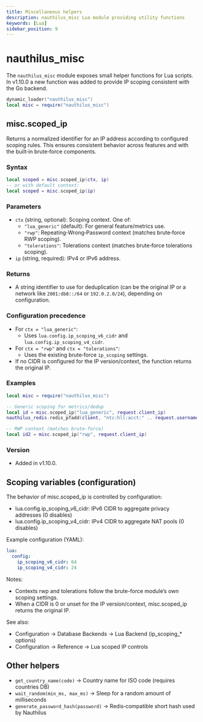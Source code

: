```yaml
---
title: Miscellaneous helpers
description: nauthilus_misc Lua module providing utility functions
keywords: [Lua]
sidebar_position: 9
---
```


# nauthilus_misc

The `nauthilus_misc` module exposes small helper functions for Lua scripts. In v1.10.0 a new function was added to provide IP scoping consistent with the Go backend.

```lua
dynamic_loader("nauthilus_misc")
local misc = require("nauthilus_misc")
```

## misc.scoped_ip

Returns a normalized identifier for an IP address according to configured scoping rules. This ensures consistent behavior across features and with the built‑in brute‑force components.

### Syntax

```lua
local scoped = misc.scoped_ip(ctx, ip)
-- or with default context:
local scoped = misc.scoped_ip(ip)
```

### Parameters

- `ctx` (string, optional): Scoping context. One of:
  - `"lua_generic"` (default): For general feature/metrics use.
  - `"rwp"`: Repeating‑Wrong‑Password context (matches brute‑force RWP scoping).
  - `"tolerations"`: Tolerations context (matches brute‑force tolerations scoping).
- `ip` (string, required): IPv4 or IPv6 address.

### Returns

- A string identifier to use for deduplication (can be the original IP or a network like `2001:db8::/64` or `192.0.2.0/24`), depending on configuration.

### Configuration precedence

- For `ctx = "lua_generic"`:
  - Uses `lua.config.ip_scoping_v6_cidr` and `lua.config.ip_scoping_v4_cidr`.
- For `ctx = "rwp"` and `ctx = "tolerations"`:
  - Uses the existing brute‑force `ip_scoping` settings.
- If no CIDR is configured for the IP version/context, the function returns the original IP.

### Examples

```lua
local misc = require("nauthilus_misc")

-- Generic scoping for metrics/dedup
local id = misc.scoped_ip("lua_generic", request.client_ip)
nauthilus_redis.redis_pfadd(client, "ntc:hll:acct:" .. request.username .. ":ips:86400", id)

-- RWP context (matches brute‑force)
local id2 = misc.scoped_ip("rwp", request.client_ip)
```

### Version

- Added in v1.10.0.

## Scoping variables (configuration)

The behavior of misc.scoped_ip is controlled by configuration:

- lua.config.ip_scoping_v6_cidr: IPv6 CIDR to aggregate privacy addresses (0 disables)
- lua.config.ip_scoping_v4_cidr: IPv4 CIDR to aggregate NAT pools (0 disables)

Example configuration (YAML):

```yaml
lua:
  config:
    ip_scoping_v6_cidr: 64
    ip_scoping_v4_cidr: 24
```

Notes:
- Contexts rwp and tolerations follow the brute-force module’s own scoping settings.
- When a CIDR is 0 or unset for the IP version/context, misc.scoped_ip returns the original IP.

See also:
- Configuration → Database Backends → Lua Backend (ip_scoping_* options)
- Configuration → Reference → Lua scoped IP controls

## Other helpers

- `get_country_name(code)` → Country name for ISO code (requires countries DB)
- `wait_random(min_ms, max_ms)` → Sleep for a random amount of milliseconds
- `generate_password_hash(password)` → Redis‑compatible short hash used by Nauthilus
